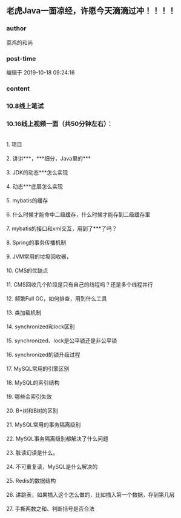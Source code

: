 ## 老虎Java一面凉经，许愿今天滴滴过冲！！！！
### author 
菜鸡的和尚
### post-time 

编辑于  2019-10-18 09:24:16
### content 
<div class="post-topic-des nc-post-content">
 <h3>
  10.8线上笔试
 </h3>
 <h3>
  10.16线上视频一面（共50分钟左右）：
 </h3>
 <br/>
 1. 项目
 <br/>
 <br/>
 2. 讲讲***，***细分，Java里的***
 <br/>
 <br/>
 3. JDK的动态***怎么实现
 <br/>
 <br/>
 4. 动态***底层怎么实现
 <br/>
 <br/>
 5. mybatis的缓存
 <br/>
 <br/>
 6. 什么时候才能命中二级缓存，什么时候才能存到二级缓存里
 <br/>
 <br/>
 7. mybatis的接口和xml交互，用到了***了吗？
 <br/>
 <br/>
 8. Spring的事务传播机制
 <br/>
 <br/>
 9. JVM常用的垃圾回收器，
 <br/>
 <br/>
 10. CMS的优缺点
 <br/>
 <br/>
 11. CMS回收几个阶段是只有自己的线程吗？还是多个线程并行
 <br/>
 <br/>
 12. 频繁Full GC，如何排查，用到什么工具
 <br/>
 <br/>
 13. 类加载机制
 <br/>
 <br/>
 14. synchronized和lock区别
 <br/>
 <br/>
 15. synchronized、lock是公平锁还是非公平锁
 <br/>
 <br/>
 16. synchronized的锁升级过程
 <br/>
 <br/>
 17. MySQL常用的引擎区别
 <br/>
 <br/>
 18. MySQL的索引结构
 <br/>
 <br/>
 19. 哪些会索引失效
 <br/>
 <br/>
 20. B+树和B树的区别
 <br/>
 <br/>
 21. MySQL常用的事务隔离级别
 <br/>
 <br/>
 22. MySQL事务隔离级别都解决了什么问题
 <br/>
 <br/>
 23. 脏读幻读是什么。
 <br/>
 <br/>
 24. 不可重复读，MySQL是什么解决的
 <br/>
 <br/>
 25. Redis的数据结构
 <br/>
 <br/>
 26. 讲跳表，如果插入这个怎么做的，比如插入第一个数据，存到第几层
 <br/>
 <br/>
 27. 手撕两数之和、判断括号是否合法
 <br/>
 <div>
  <br/>
 </div>
</div>
